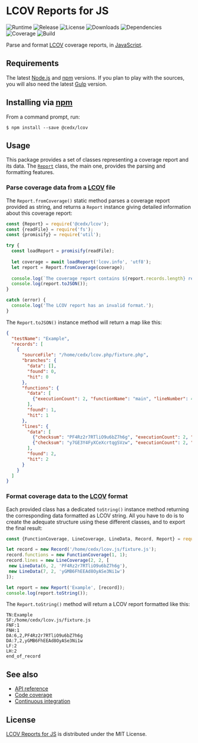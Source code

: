 # LCOV Reports for JS
![Runtime](https://img.shields.io/badge/node-%3E%3D8.3-brightgreen.svg) ![Release](https://img.shields.io/npm/v/@cedx/lcov.svg) ![License](https://img.shields.io/npm/l/@cedx/lcov.svg) ![Downloads](https://img.shields.io/npm/dt/@cedx/lcov.svg) ![Dependencies](https://david-dm.org/cedx/lcov.js.svg) ![Coverage](https://coveralls.io/repos/github/cedx/lcov.js/badge.svg) ![Build](https://travis-ci.org/cedx/lcov.js.svg)

Parse and format [LCOV](http://ltp.sourceforge.net/coverage/lcov.php) coverage reports, in [JavaScript](https://developer.mozilla.org/en-US/docs/Web/JavaScript).

## Requirements
The latest [Node.js](https://nodejs.org) and [npm](https://www.npmjs.com) versions.
If you plan to play with the sources, you will also need the latest [Gulp](http://gulpjs.com) version.

## Installing via [npm](https://www.npmjs.com)
From a command prompt, run:

```shell
$ npm install --save @cedx/lcov
```

## Usage
This package provides a set of classes representing a coverage report and its data.
The [`Report`](https://github.com/cedx/lcov.js/blob/master/src/report.js) class, the main one, provides the parsing and formatting features.

### Parse coverage data from a [LCOV](http://ltp.sourceforge.net/coverage/lcov.php) file
The `Report.fromCoverage()` static method parses a coverage report provided as string, and returns a `Report` instance giving detailed information about this coverage report:

```javascript
const {Report} = require('@cedx/lcov');
const {readFile} = require('fs');
const {promisify} = require('util');

try {
  const loadReport = promisify(readFile);
  
  let coverage = await loadReport('lcov.info', 'utf8');
  let report = Report.fromCoverage(coverage);
  
  console.log(`The coverage report contains ${report.records.length} records:`);
  console.log(report.toJSON());
}

catch (error) {
  console.log('The LCOV report has an invalid format.');
}
```

The `Report.toJSON()` instance method will return a map like this:

```json
{
  "testName": "Example",
  "records": [
    {
      "sourceFile": "/home/cedx/lcov.php/fixture.php",
      "branches": {
        "data": [],
        "found": 0,
        "hit": 0
      },
      "functions": {
        "data": [
          {"executionCount": 2, "functionName": "main", "lineNumber": 4}
        ],
        "found": 1,
        "hit": 1
      },
      "lines": {
        "data": [
          {"checksum": "PF4Rz2r7RTliO9u6bZ7h6g", "executionCount": 2, "lineNumber": 6},
          {"checksum": "y7GE3Y4FyXCeXcrtqgSVzw", "executionCount": 2, "lineNumber": 9}
        ],
        "found": 2,
        "hit": 2
      }
    }
  ]
}
```

### Format coverage data to the [LCOV](http://ltp.sourceforge.net/coverage/lcov.php) format
Each provided class has a dedicated `toString()` instance method returning the corresponding data formatted as LCOV string.
All you have to do is to create the adequate structure using these different classes, and to export the final result:

```javascript
const {FunctionCoverage, LineCoverage, LineData, Record, Report} = require('@cedx/lcov');

let record = new Record('/home/cedx/lcov.js/fixture.js');
record.functions = new FunctionCoverage(1, 1);
record.lines = new LineCoverage(2, 2, [
 new LineData(6, 2, 'PF4Rz2r7RTliO9u6bZ7h6g'),
 new LineData(7, 2, 'yGMB6FhEEAd8OyASe3Ni1w')
]);

let report = new Report('Example', [record]);
console.log(report.toString());
```

The `Report.toString()` method will return a LCOV report formatted like this:

```
TN:Example
SF:/home/cedx/lcov.js/fixture.js
FNF:1
FNH:1
DA:6,2,PF4Rz2r7RTliO9u6bZ7h6g
DA:7,2,yGMB6FhEEAd8OyASe3Ni1w
LF:2
LH:2
end_of_record
```

## See also
- [API reference](https://cedx.github.io/lcov.js)
- [Code coverage](https://coveralls.io/github/cedx/lcov.js)
- [Continuous integration](https://travis-ci.org/cedx/lcov.js)

## License
[LCOV Reports for JS](https://github.com/cedx/lcov.js) is distributed under the MIT License.
